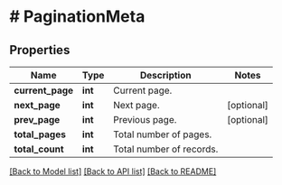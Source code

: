 # # PaginationMeta

## Properties

Name | Type | Description | Notes
------------ | ------------- | ------------- | -------------
**current_page** | **int** | Current page. |
**next_page** | **int** | Next page. | [optional]
**prev_page** | **int** | Previous page. | [optional]
**total_pages** | **int** | Total number of pages. |
**total_count** | **int** | Total number of records. |

[[Back to Model list]](../../README.md#models) [[Back to API list]](../../README.md#endpoints) [[Back to README]](../../README.md)
